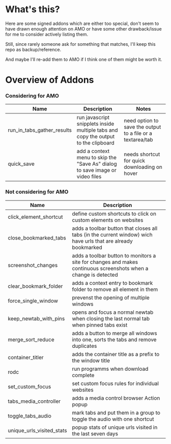 # What's this? 

Here are some signed addons which are either too special, don't seem to have drawn enough attention on AMO or have some other drawback/issue for me to consider actively listing them. 

Still, since rarely someone ask for something that matches, I'll keep this repo as backup/reference. 

And maybe I'll re-add them to AMO if I think one of them might be worth it. 

# Overview of Addons 

### Considering for AMO 

| Name | Description | Notes |
| --- | --- | --- | 
| run_in_tabs_gather_results | run javascript snipplets inside multiple tabs and copy the output to the clipboard  | need option to save the output to a file or a textarea/tab|
| quick_save | add a context menu to skip the "Save As" dialog to save image or video files | needs shortcut for quick downloading on hover |

### Not considering for AMO

| Name | Description |
| --- | --- | 
| click_element_shortcut | define custom shortcuts to click on custom elements on websites |
| close_bookmarked_tabs | adds a toolbar button that closes all tabs (in the current window) wich have urls that are already bookmarked | 
| screenshot_changes|adds a toolbar button to monitors a site for changes and  makes continuous screenshots when a change is detected  |
| clear_bookmark_folder| adds a context entry to bookmark folder to remove all element in them | 
| force_single_window | prevenst the opening of multiple windows | 
| keep_newtab_with_pins | opens and focus a normal newtab when closing the last normal tab when pinned tabs exist | 
| merge_sort_reduce | adds a button to merge all windows into one, sorts the tabs and remove duplicates|
| container_titler | adds the container title as a prefix to the window title | 
| rodc | run programms when download complete | 
| set_custom_focus|  set custom focus rules for individual websites |
| tabs_media_controller| adds a media control browser Action popup | 
| toggle_tabs_audio| mark tabs and put them in a group to toggle the audio with one shortcut| 
| unique_urls_visited_stats | popup stats of unique urls visited in the last seven days| needs configurable timespan and aggrigation level |

